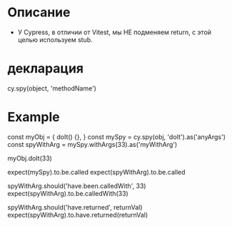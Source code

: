 # Описание
- У Cypress, в отличии от Vitest, мы НЕ подменяем return,
с этой целью используем stub.


# декларация
cy.spy(object, 'methodName')



# Example
const myObj = {
  doIt() {},
}
const mySpy = cy.spy(obj, 'doIt').as('anyArgs')
const spyWithArg = mySpy.withArgs(33).as('myWithArg')

myObj.doIt(33)

expect(mySpy).to.be.called
expect(spyWithArg).to.be.called

spyWithArg.should('have.been.calledWith', 33)
expect(spyWithArg).to.be.calledWith(33)

spyWithArg.should('have.returned', returnVal)
expect(spyWithArg).to.have.returned(returnVal)